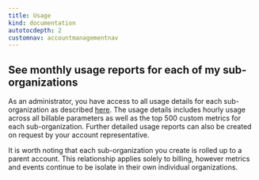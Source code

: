 ```yaml
---
title: Usage
kind: documentation
autotocdepth: 2
customnav: accountmanagementnav
---
```


## See monthly usage reports for each of my sub-organizations

As an administrator, you have access to all usage details for each sub-organization as described [here](https://help.datadoghq.com/hc/en-us/articles/115004097483-Usage-Details-Common-Questions). The usage details includes hourly usage across all billable parameters as well as the top 500 custom metrics for each sub-organization. Further detailed usage reports can also be created on request by your account representative.

It is worth noting that each sub-organization you create is rolled up to a parent account. This relationship  applies solely to billing, however metrics and events continue to be isolate in their own individual organizations.